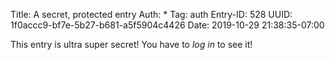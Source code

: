 Title: A secret, protected entry
Auth: *
Tag: auth
Entry-ID: 528
UUID: 1f0accc9-bf7e-5b27-b681-a5f5904c4426
Date: 2019-10-29 21:38:35-07:00

This entry is ultra super secret! You have to *log in* to see it!

